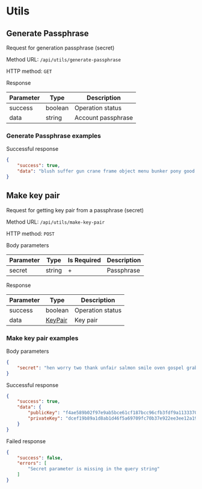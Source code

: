 # Utils

## Generate Passphrase

Request for generation passphrase (secret)

Method URL: `/api/utils/generate-passphrase`

HTTP method: `GET`

Response

| Parameter | Type    | Description        |
|-----------|---------|--------------------|
| success   | boolean | Operation status   |
| data      | string  | Account passphrase |

### Generate Passphrase examples

Successful response

```json
{
    "success": true,
    "data": "blush suffer gun crane frame object menu bunker pony good dumb cigar"
}
```

## Make key pair

Request for getting key pair from a passphrase (secret)

Method URL: `/api/utils/make-key-pair`

HTTP method: `POST`

Body parameters

| Parameter | Type    | Is Required | Description |
|-----------|---------|-------------|-------------|
| secret    | string  | +           | Passphrase  |

Response

| Parameter | Type                            | Description        |
|-----------|---------------------------------|--------------------|
| success   | boolean                         | Operation status   |
| data      | [KeyPair](../model.md#key-pair) | Key pair           |

### Make key pair examples

Body parameters

```json
{
	"secret": "hen worry two thank unfair salmon smile oven gospel grab latin reason"
}
```

Successful response

```json
{
    "success": true,
    "data": {
        "publicKey": "f4ae589b02f97e9ab5bce61cf187bcc96cfb3fdf9a11333703a682b7d47c8dc2",
        "privateKey": "dcef19b89a1d8ab1d46f5a69709fc70b37e922ee3ee12a19feaa3dc385551328f4ae589b02f97e9ab5bce61cf187bcc96cfb3fdf9a11333703a682b7d47c8dc2"
    }
}
```

Failed response

```json
{
    "success": false,
    "errors": [
        "Secret parameter is missing in the query string"
    ]
}
```

